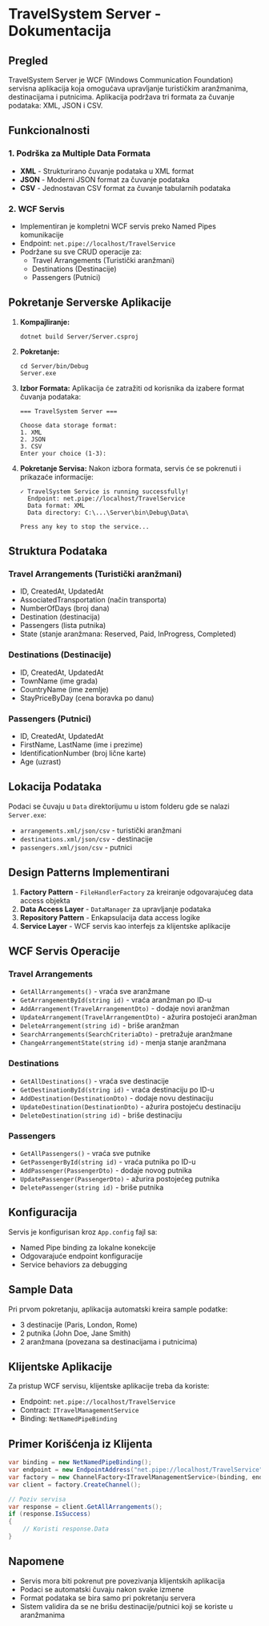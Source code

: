 # TravelSystem Server - Dokumentacija

## Pregled

TravelSystem Server je WCF (Windows Communication Foundation) servisna aplikacija koja omogućava upravljanje turističkim aranžmanima, destinacijama i putnicima. Aplikacija podržava tri formata za čuvanje podataka: XML, JSON i CSV.

## Funkcionalnosti

### 1. Podrška za Multiple Data Formata

- **XML** - Strukturirano čuvanje podataka u XML format
- **JSON** - Moderni JSON format za čuvanje podataka
- **CSV** - Jednostavan CSV format za čuvanje tabularnih podataka

### 2. WCF Servis

- Implementiran je kompletni WCF servis preko Named Pipes komunikacije
- Endpoint: `net.pipe://localhost/TravelService`
- Podržane su sve CRUD operacije za:
  - Travel Arrangements (Turistički aranžmani)
  - Destinations (Destinacije)
  - Passengers (Putnici)

## Pokretanje Serverske Aplikacije

1. **Kompajliranje:**

   ```
   dotnet build Server/Server.csproj
   ```

2. **Pokretanje:**

   ```
   cd Server/bin/Debug
   Server.exe
   ```

3. **Izbor Formata:**
   Aplikacija će zatražiti od korisnika da izabere format čuvanja podataka:

   ```
   === TravelSystem Server ===

   Choose data storage format:
   1. XML
   2. JSON
   3. CSV
   Enter your choice (1-3):
   ```

4. **Pokretanje Servisa:**
   Nakon izbora formata, servis će se pokrenuti i prikazaće informacije:

   ```
   ✓ TravelSystem Service is running successfully!
     Endpoint: net.pipe://localhost/TravelService
     Data format: XML
     Data directory: C:\...\Server\bin\Debug\Data\

   Press any key to stop the service...
   ```

## Struktura Podataka

### Travel Arrangements (Turistički aranžmani)

- ID, CreatedAt, UpdatedAt
- AssociatedTransportation (način transporta)
- NumberOfDays (broj dana)
- Destination (destinacija)
- Passengers (lista putnika)
- State (stanje aranžmana: Reserved, Paid, InProgress, Completed)

### Destinations (Destinacije)

- ID, CreatedAt, UpdatedAt
- TownName (ime grada)
- CountryName (ime zemlje)
- StayPriceByDay (cena boravka po danu)

### Passengers (Putnici)

- ID, CreatedAt, UpdatedAt
- FirstName, LastName (ime i prezime)
- IdentificationNumber (broj lične karte)
- Age (uzrast)

## Lokacija Podataka

Podaci se čuvaju u `Data` direktorijumu u istom folderu gde se nalazi `Server.exe`:

- `arrangements.xml/json/csv` - turistički aranžmani
- `destinations.xml/json/csv` - destinacije
- `passengers.xml/json/csv` - putnici

## Design Patterns Implementirani

1. **Factory Pattern** - `FileHandlerFactory` za kreiranje odgovarajućeg data access objekta
2. **Data Access Layer** - `DataManager` za upravljanje podataka
3. **Repository Pattern** - Enkapsulacija data access logike
4. **Service Layer** - WCF servis kao interfejs za klijentske aplikacije

## WCF Servis Operacije

### Travel Arrangements

- `GetAllArrangements()` - vraća sve aranžmane
- `GetArrangementById(string id)` - vraća aranžman po ID-u
- `AddArrangement(TravelArrangementDto)` - dodaje novi aranžman
- `UpdateArrangement(TravelArrangementDto)` - ažurira postojeći aranžman
- `DeleteArrangement(string id)` - briše aranžman
- `SearchArrangements(SearchCriteriaDto)` - pretražuje aranžmane
- `ChangeArrangementState(string id)` - menja stanje aranžmana

### Destinations

- `GetAllDestinations()` - vraća sve destinacije
- `GetDestinationById(string id)` - vraća destinaciju po ID-u
- `AddDestination(DestinationDto)` - dodaje novu destinaciju
- `UpdateDestination(DestinationDto)` - ažurira postojeću destinaciju
- `DeleteDestination(string id)` - briše destinaciju

### Passengers

- `GetAllPassengers()` - vraća sve putnike
- `GetPassengerById(string id)` - vraća putnika po ID-u
- `AddPassenger(PassengerDto)` - dodaje novog putnika
- `UpdatePassenger(PassengerDto)` - ažurira postojećeg putnika
- `DeletePassenger(string id)` - briše putnika

## Konfiguracija

Servis je konfigurisan kroz `App.config` fajl sa:

- Named Pipe binding za lokalne konekcije
- Odgovarajuće endpoint konfiguracije
- Service behaviors za debugging

## Sample Data

Pri prvom pokretanju, aplikacija automatski kreira sample podatke:

- 3 destinacije (Paris, London, Rome)
- 2 putnika (John Doe, Jane Smith)
- 2 aranžmana (povezana sa destinacijama i putnicima)

## Klijentske Aplikacije

Za pristup WCF servisu, klijentske aplikacije treba da koriste:

- Endpoint: `net.pipe://localhost/TravelService`
- Contract: `ITravelManagementService`
- Binding: `NetNamedPipeBinding`

## Primer Korišćenja iz Klijenta

```csharp
var binding = new NetNamedPipeBinding();
var endpoint = new EndpointAddress("net.pipe://localhost/TravelService");
var factory = new ChannelFactory<ITravelManagementService>(binding, endpoint);
var client = factory.CreateChannel();

// Poziv servisa
var response = client.GetAllArrangements();
if (response.IsSuccess)
{
    // Koristi response.Data
}
```

## Napomene

- Servis mora biti pokrenut pre povezivanja klijentskih aplikacija
- Podaci se automatski čuvaju nakon svake izmene
- Format podataka se bira samo pri pokretanju servera
- Sistem validira da se ne brišu destinacije/putnici koji se koriste u aranžmanima
